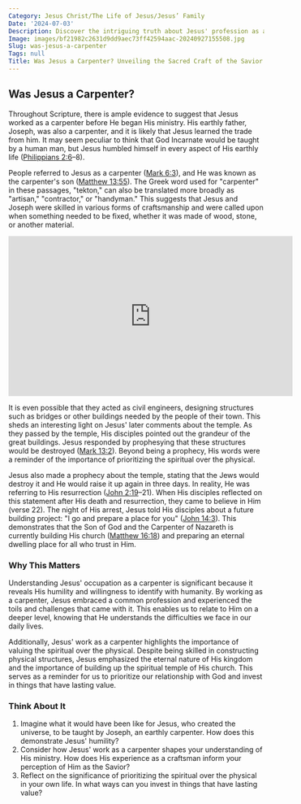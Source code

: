 ```yaml
---
Category: Jesus Christ/The Life of Jesus/Jesus’ Family
Date: '2024-07-03'
Description: Discover the intriguing truth about Jesus' profession as a carpenter and its significance in his life and teachings. Uncover the historical context and biblical references surrounding Jesus' carpentry work.
Image: images/bf21982c2631d9dd9aec73ff42594aac-20240927155508.jpg
Slug: was-jesus-a-carpenter
Tags: null
Title: Was Jesus a Carpenter? Unveiling the Sacred Craft of the Savior
---
```


## Was Jesus a Carpenter?

Throughout Scripture, there is ample evidence to suggest that Jesus worked as a carpenter before He began His ministry. His earthly father, Joseph, was also a carpenter, and it is likely that Jesus learned the trade from him. It may seem peculiar to think that God Incarnate would be taught by a human man, but Jesus humbled himself in every aspect of His earthly life ([Philippians 2:6](https://www.bibleref.com/Philippians/2/Philippians-2-6.html)–8).

People referred to Jesus as a carpenter ([Mark 6:3](https://www.bibleref.com/Mark/6/Mark-6-3.html)), and He was known as the carpenter's son ([Matthew 13:55](https://www.bibleref.com/Matthew/13/Matthew-13-55.html)). The Greek word used for "carpenter" in these passages, "tekton," can also be translated more broadly as "artisan," "contractor," or "handyman." This suggests that Jesus and Joseph were skilled in various forms of craftsmanship and were called upon when something needed to be fixed, whether it was made of wood, stone, or another material.


<iframe width="560" height="315" src="https://www.youtube.com/embed/a0YHhdfwyY0" frameborder="0" allow="autoplay; encrypted-media" allowfullscreen></iframe>


It is even possible that they acted as civil engineers, designing structures such as bridges or other buildings needed by the people of their town. This sheds an interesting light on Jesus' later comments about the temple. As they passed by the temple, His disciples pointed out the grandeur of the great buildings. Jesus responded by prophesying that these structures would be destroyed ([Mark 13:2](https://www.bibleref.com/Mark/13/Mark-13-2.html)). Beyond being a prophecy, His words were a reminder of the importance of prioritizing the spiritual over the physical.

Jesus also made a prophecy about the temple, stating that the Jews would destroy it and He would raise it up again in three days. In reality, He was referring to His resurrection ([John 2:19](https://www.bibleref.com/John/2/John-2-19.html)–21). When His disciples reflected on this statement after His death and resurrection, they came to believe in Him (verse 22). The night of His arrest, Jesus told His disciples about a future building project: "I go and prepare a place for you" ([John 14:3](https://www.bibleref.com/John/14/John-14-3.html)). This demonstrates that the Son of God and the Carpenter of Nazareth is currently building His church ([Matthew 16:18](https://www.bibleref.com/Matthew/16/Matthew-16-18.html)) and preparing an eternal dwelling place for all who trust in Him.

### Why This Matters

Understanding Jesus' occupation as a carpenter is significant because it reveals His humility and willingness to identify with humanity. By working as a carpenter, Jesus embraced a common profession and experienced the toils and challenges that came with it. This enables us to relate to Him on a deeper level, knowing that He understands the difficulties we face in our daily lives.

Additionally, Jesus' work as a carpenter highlights the importance of valuing the spiritual over the physical. Despite being skilled in constructing physical structures, Jesus emphasized the eternal nature of His kingdom and the importance of building up the spiritual temple of His church. This serves as a reminder for us to prioritize our relationship with God and invest in things that have lasting value.

### Think About It

1. Imagine what it would have been like for Jesus, who created the universe, to be taught by Joseph, an earthly carpenter. How does this demonstrate Jesus' humility?
2. Consider how Jesus' work as a carpenter shapes your understanding of His ministry. How does His experience as a craftsman inform your perception of Him as the Savior?
3. Reflect on the significance of prioritizing the spiritual over the physical in your own life. In what ways can you invest in things that have lasting value?